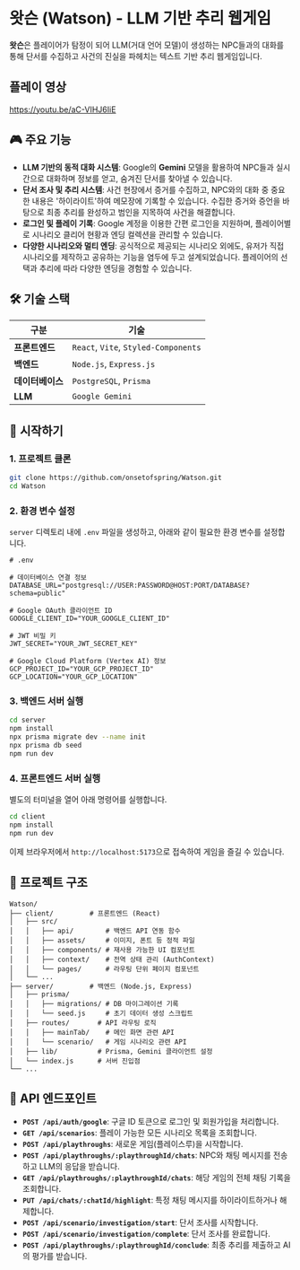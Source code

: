 # 왓슨 (Watson) - LLM 기반 추리 웹게임

**왓슨**은 플레이어가 탐정이 되어 LLM(거대 언어 모델)이 생성하는 NPC들과의 대화를 통해 단서를 수집하고 사건의 진실을 파헤치는 텍스트 기반 추리 웹게임입니다.

## 플레이 영상
https://youtu.be/aC-VIHJ6IiE

## 🎮 주요 기능

  * **LLM 기반의 동적 대화 시스템**: Google의 **Gemini** 모델을 활용하여 NPC들과 실시간으로 대화하며 정보를 얻고, 숨겨진 단서를 찾아낼 수 있습니다.
  * **단서 조사 및 추리 시스템**: 사건 현장에서 증거를 수집하고, NPC와의 대화 중 중요한 내용은 '하이라이트'하여 메모장에 기록할 수 있습니다. 수집한 증거와 증언을 바탕으로 최종 추리를 완성하고 범인을 지목하여 사건을 해결합니다.
  * **로그인 및 플레이 기록**: Google 계정을 이용한 간편 로그인을 지원하며, 플레이어별로 시나리오 클리어 현황과 엔딩 컬렉션을 관리할 수 있습니다.
  * **다양한 시나리오와 멀티 엔딩**: 공식적으로 제공되는 시나리오 외에도, 유저가 직접 시나리오를 제작하고 공유하는 기능을 염두에 두고 설계되었습니다. 플레이어의 선택과 추리에 따라 다양한 엔딩을 경험할 수 있습니다.

## 🛠️ 기술 스택

| 구분 | 기술 |
| --- | --- |
| **프론트엔드** | `React`, `Vite`, `Styled-Components` |
| **백엔드** | `Node.js`, `Express.js` |
| **데이터베이스** | `PostgreSQL`, `Prisma` |
| **LLM** | `Google Gemini` |

## 🚀 시작하기

### 1\. 프로젝트 클론

```bash
git clone https://github.com/onsetofspring/Watson.git
cd Watson
```

### 2\. 환경 변수 설정

`server` 디렉토리 내에 `.env` 파일을 생성하고, 아래와 같이 필요한 환경 변수를 설정합니다.

```env
# .env

# 데이터베이스 연결 정보
DATABASE_URL="postgresql://USER:PASSWORD@HOST:PORT/DATABASE?schema=public"

# Google OAuth 클라이언트 ID
GOOGLE_CLIENT_ID="YOUR_GOOGLE_CLIENT_ID"

# JWT 비밀 키
JWT_SECRET="YOUR_JWT_SECRET_KEY"

# Google Cloud Platform (Vertex AI) 정보
GCP_PROJECT_ID="YOUR_GCP_PROJECT_ID"
GCP_LOCATION="YOUR_GCP_LOCATION"
```

### 3\. 백엔드 서버 실행

```bash
cd server
npm install
npx prisma migrate dev --name init
npx prisma db seed
npm run dev
```

### 4\. 프론트엔드 서버 실행

별도의 터미널을 열어 아래 명령어를 실행합니다.

```bash
cd client
npm install
npm run dev
```

이제 브라우저에서 `http://localhost:5173`으로 접속하여 게임을 즐길 수 있습니다.

## 📂 프로젝트 구조

```
Watson/
├── client/         # 프론트엔드 (React)
│   ├── src/
│   │   ├── api/        # 백엔드 API 연동 함수
│   │   ├── assets/     # 이미지, 폰트 등 정적 파일
│   │   ├── components/ # 재사용 가능한 UI 컴포넌트
│   │   ├── context/    # 전역 상태 관리 (AuthContext)
│   │   └── pages/      # 라우팅 단위 페이지 컴포넌트
│   └── ...
├── server/         # 백엔드 (Node.js, Express)
│   ├── prisma/
│   │   ├── migrations/ # DB 마이그레이션 기록
│   │   └── seed.js     # 초기 데이터 생성 스크립트
│   ├── routes/       # API 라우팅 로직
│   │   ├── mainTab/    # 메인 화면 관련 API
│   │   └── scenario/   # 게임 시나리오 관련 API
│   ├── lib/          # Prisma, Gemini 클라이언트 설정
│   └── index.js      # 서버 진입점
└── ...
```

## 📝 API 엔드포인트

  - **`POST /api/auth/google`**: 구글 ID 토큰으로 로그인 및 회원가입을 처리합니다.
  - **`GET /api/scenarios`**: 플레이 가능한 모든 시나리오 목록을 조회합니다.
  - **`POST /api/playthroughs`**: 새로운 게임(플레이스루)을 시작합니다.
  - **`POST /api/playthroughs/:playthroughId/chats`**: NPC와 채팅 메시지를 전송하고 LLM의 응답을 받습니다.
  - **`GET /api/playthroughs/:playthroughId/chats`**: 해당 게임의 전체 채팅 기록을 조회합니다.
  - **`PUT /api/chats/:chatId/highlight`**: 특정 채팅 메시지를 하이라이트하거나 해제합니다.
  - **`POST /api/scenario/investigation/start`**: 단서 조사를 시작합니다.
  - **`POST /api/scenario/investigation/complete`**: 단서 조사를 완료합니다.
  - **`POST /api/playthroughs/:playthroughId/conclude`**: 최종 추리를 제출하고 AI의 평가를 받습니다.
